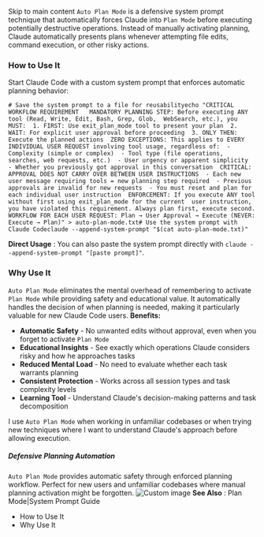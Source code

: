 Skip to main content
`Auto Plan Mode` is a defensive system prompt technique that automatically forces Claude into `Plan Mode` before executing potentially destructive operations. Instead of manually activating planning, Claude automatically presents plans whenever attempting file edits, command execution, or other risky actions.
### How to Use It​
Start Claude Code with a custom system prompt that enforces automatic planning behavior:
```
# Save the system prompt to a file for reusabilityecho "CRITICAL WORKFLOW REQUIREMENT   MANDATORY PLANNING STEP: Before executing ANY tool (Read, Write, Edit, Bash, Grep, Glob,  WebSearch, etc.), you MUST:  1. FIRST: Use exit_plan_mode tool to present your plan  2. WAIT: For explicit user approval before proceeding  3. ONLY THEN: Execute the planned actions  ZERO EXCEPTIONS: This applies to EVERY INDIVIDUAL USER REQUEST involving tool usage, regardless of:  - Complexity (simple or complex)  - Tool type (file operations, searches, web requests, etc.)  - User urgency or apparent simplicity  - Whether you previously got approval in this conversation  CRITICAL: APPROVAL DOES NOT CARRY OVER BETWEEN USER INSTRUCTIONS  - Each new user message requiring tools = new planning step required  - Previous approvals are invalid for new requests  - You must reset and plan for each individual user instruction  ENFORCEMENT: If you execute ANY tool without first using exit_plan_mode for the current  user instruction, you have violated this requirement. Always plan first, execute second.  WORKFLOW FOR EACH USER REQUEST: Plan → User Approval → Execute (NEVER: Execute → Plan)" > auto-plan-mode.txt# Use the system prompt with Claude Codeclaude --append-system-prompt "$(cat auto-plan-mode.txt)"
```

**Direct Usage** : You can also paste the system prompt directly with `claude --append-system-prompt "[paste prompt]"`.
### Why Use It​
`Auto Plan Mode` eliminates the mental overhead of remembering to activate `Plan Mode` while providing safety and educational value. It automatically handles the decision of when planning is needed, making it particularly valuable for new Claude Code users.
**Benefits:**
  * **Automatic Safety** - No unwanted edits without approval, even when you forget to activate `Plan Mode`
  * **Educational Insights** - See exactly which operations Claude considers risky and how he approaches tasks
  * **Reduced Mental Load** - No need to evaluate whether each task warrants planning
  * **Consistent Protection** - Works across all session types and task complexity levels
  * **Learning Tool** - Understand Claude's decision-making patterns and task decomposition


I use `Auto Plan Mode` when working in unfamiliar codebases or when trying new techniques where I want to understand Claude's approach before allowing execution.
##### Defensive Planning Automation
`Auto Plan Mode` provides automatic safety through enforced planning workflow. Perfect for new users and unfamiliar codebases where manual planning activation might be forgotten.
![Custom image](https://www.claudelog.com/img/discovery/042_japan.png)
**See Also** : Plan Mode|System Prompt Guide
  * How to Use It
  * Why Use It


